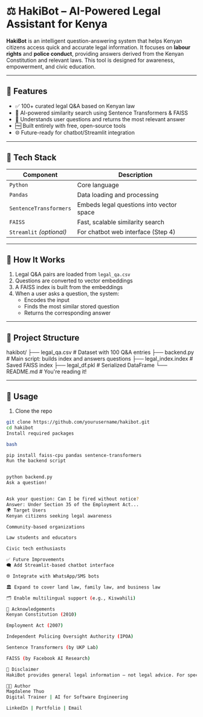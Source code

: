 # ⚖️ HakiBot – AI-Powered Legal Assistant for Kenya

**HakiBot** is an intelligent question-answering system that helps Kenyan citizens access quick and accurate legal information. It focuses on **labour rights** and **police conduct**, providing answers derived from the Kenyan Constitution and relevant laws. This tool is designed for awareness, empowerment, and civic education.

---

## 📌 Features

- ✅ 100+ curated legal Q&A based on Kenyan law
- 🤖 AI-powered similarity search using Sentence Transformers & FAISS
- 🧠 Understands user questions and returns the most relevant answer
- 🆓 Built entirely with free, open-source tools
- 🌐 Future-ready for chatbot/Streamlit integration

---

## 🔧 Tech Stack

| Component | Description |
|----------|-------------|
| `Python` | Core language |
| `Pandas` | Data loading and processing |
| `SentenceTransformers` | Embeds legal questions into vector space |
| `FAISS` | Fast, scalable similarity search |
| `Streamlit` *(optional)* | For chatbot web interface (Step 4) |

---

## 🚀 How It Works

1. Legal Q&A pairs are loaded from `legal_qa.csv`
2. Questions are converted to vector embeddings
3. A FAISS index is built from the embeddings
4. When a user asks a question, the system:
   - Encodes the input
   - Finds the most similar stored question
   - Returns the corresponding answer

---

## 📁 Project Structure

hakibot/
├── legal_qa.csv # Dataset with 100 Q&A entries
├── backend.py # Main script: builds index and answers questions
├── legal_index.index # Saved FAISS index
├── legal_df.pkl # Serialized DataFrame
└── README.md # You're reading it!


---

## 🧪 Usage

1. Clone the repo

```bash
git clone https://github.com/yourusername/hakibot.git
cd hakibot
Install required packages

bash

pip install faiss-cpu pandas sentence-transformers
Run the backend script


python backend.py
Ask a question!


Ask your question: Can I be fired without notice?
Answer: Under Section 35 of the Employment Act...
🌍 Target Users
Kenyan citizens seeking legal awareness

Community-based organizations

Law students and educators

Civic tech enthusiasts

✅ Future Improvements
🗨️ Add Streamlit-based chatbot interface

🌐 Integrate with WhatsApp/SMS bots

🏛️ Expand to cover land law, family law, and business law

🗂️ Enable multilingual support (e.g., Kiswahili)

🙏 Acknowledgements
Kenyan Constitution (2010)

Employment Act (2007)

Independent Policing Oversight Authority (IPOA)

Sentence Transformers (by UKP Lab)

FAISS (by Facebook AI Research)

📜 Disclaimer
HakiBot provides general legal information — not legal advice. For specific legal matters, please consult a qualified lawyer or legal aid organization.

🧑‍💻 Author
Magdalene Thuo
Digital Trainer | AI for Software Engineering

LinkedIn | Portfolio | Email



